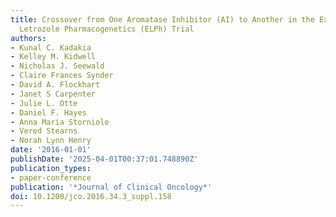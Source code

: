 ```yaml
---
title: Crossover from One Aromatase Inhibitor (AI) to Another in the Exemestane and
  Letrozole Pharmacogenetics (ELPh) Trial
authors:
- Kunal C. Kadakia
- Kelley M. Kidwell
- Nicholas J. Seewald
- Claire Frances Synder
- David A. Flockhart
- Janet S Carpenter
- Julie L. Otte
- Daniel F. Hayes
- Anna Maria Storniolo
- Vered Stearns
- Norah Lynn Henry
date: '2016-01-01'
publishDate: '2025-04-01T00:37:01.748890Z'
publication_types:
- paper-conference
publication: '*Journal of Clinical Oncology*'
doi: 10.1200/jco.2016.34.3_suppl.158
---
```

